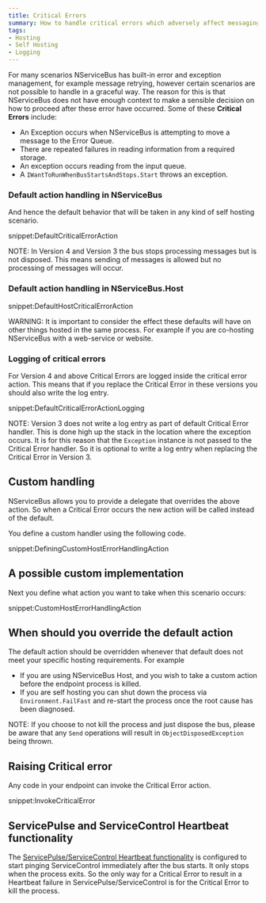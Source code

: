 ```yaml
---
title: Critical Errors
summary: How to handle critical errors which adversely affect messaging in your endpoint.
tags:
- Hosting
- Self Hosting
- Logging
---
```


For many scenarios NServiceBus has built-in error and exception management, for example message retrying, however certain scenarios are not possible to handle in a graceful way. The reason for this is that NServiceBus does not have enough context to make a sensible decision on how to proceed after these error have occurred. Some of these **Critical Errors** include:

 * An Exception occurs when NServiceBus is attempting to move a message to the Error Queue.
 * There are repeated failures in reading information from a required storage.
 * An exception occurs reading from the input queue.
 * A `IWantToRunWhenBusStartsAndStops.Start` throws an exception.


### Default action handling in NServiceBus

And hence the default behavior that will be taken in any kind of self hosting scenario.

snippet:DefaultCriticalErrorAction

NOTE: In Version 4 and Version 3 the bus stops processing messages but is not disposed. This means sending of messages is allowed but no processing of messages will occur.


### Default action handling in NServiceBus.Host

snippet:DefaultHostCriticalErrorAction

WARNING: It is important to consider the effect these defaults will have on other things hosted in the same process. For example if you are co-hosting NServiceBus with a web-service or website.


### Logging of critical errors

For Version 4 and above Critical Errors are logged inside the critical error action. This means that if you replace the Critical Error in these versions you should also write the log entry.

snippet:DefaultCriticalErrorActionLogging

NOTE: Version 3 does not write a log entry as part of default Critical Error handler. This is done high up the stack in the location where the exception occurs. It is for this reason that the `Exception` instance is not passed to the Critical Error handler. So it is optional to write a log entry when replacing the Critical Error in Version 3.


## Custom handling

NServiceBus allows you to provide a delegate that overrides the above action. So when a Critical Error occurs the new action will be called instead of the default.

You define a custom handler using the following code.

snippet:DefiningCustomHostErrorHandlingAction


## A possible custom implementation

Next you define what action you want to take when this scenario occurs:

snippet:CustomHostErrorHandlingAction


## When should you override the default action

The default action should be overridden whenever that default does not meet your specific hosting requirements. For example

- If you are using NServiceBus Host, and you wish to take a custom action before the endpoint process is killed.
- If you are self hosting you can shut down the process via `Environment.FailFast` and re-start the process once the root cause has been diagnosed.

NOTE: If you choose to not kill the process and just dispose the bus, please be aware that any `Send` operations will result in `ObjectDisposedException` being thrown.


## Raising Critical error

Any code in your endpoint can invoke the Critical Error action.

snippet:InvokeCriticalError


## ServicePulse and ServiceControl Heartbeat functionality

The [ServicePulse/ServiceControl Heartbeat functionality](/servicepulse/intro-endpoints-heartbeats.md) is configured to start pinging ServiceControl immediately after the bus starts. It only stops when the process exits. So the only way for a Critical Error to result in a Heartbeat failure in ServicePulse/ServiceControl is for the Critical Error to kill the process.
